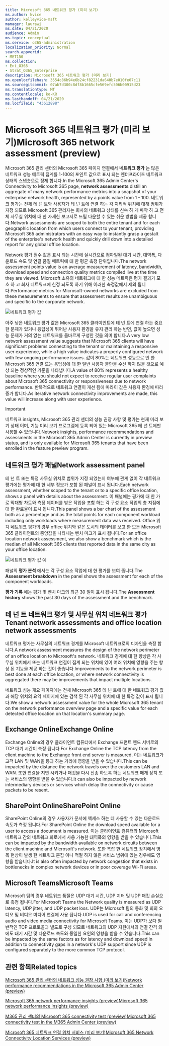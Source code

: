 ```yaml
---
title: Microsoft 365 네트워크 평가 (미리 보기)
ms.author: kvice
author: kelleyvice-msft
manager: laurawi
ms.date: 04/21/2020
audience: Admin
ms.topic: conceptual
ms.service: o365-administration
localization_priority: Normal
search.appverid:
- MET150
ms.collection:
- Ent_O365
- Strat_O365_Enterprise
description: Microsoft 365 네트워크 평가 (미리 보기)
ms.openlocfilehash: 3554c86b94e6b24cf82231da640b7e010fe07c11
ms.sourcegitcommit: 07ab7d300c8df8b1665cfe569efc506b00915d23
ms.translationtype: MT
ms.contentlocale: ko-KR
ms.lasthandoff: 04/21/2020
ms.locfileid: "43612898"
---
```

# <a name="microsoft-365-network-assessment-preview"></a><span data-ttu-id="62521-103">Microsoft 365 네트워크 평가 (미리 보기)</span><span class="sxs-lookup"><span data-stu-id="62521-103">Microsoft 365 network assessment (preview)</span></span>

<span data-ttu-id="62521-104">Microsoft 365 관리 센터의 Microsoft 365 페이지 연결에서 **네트워크 평가** 는 많은 네트워크 성능 메트릭 집계를 1-100의 포인트 값으로 표시 되는 엔터프라이즈 네트워크 상태의 스냅숏으로 정제 합니다.</span><span class="sxs-lookup"><span data-stu-id="62521-104">In the Microsoft 365 Admin Center's Connectivity to Microsoft 365 page, **network assessments** distill an aggregate of many network performance metrics into a snapshot of your enterprise network health, represented by a points value from 1 - 100.</span></span> <span data-ttu-id="62521-105">네트워크 평가는 전체 테 넌 트와 사용자가 테 넌 트에 연결 하는 각 지리적 위치에 대해 범위가 지정 되므로 Microsoft 365 관리자는 회사의 네트워크 상태를 신속 하 게 파악 하 고 전체 사무실 위치에 대 한 자세한 보고서로 드릴 다운할 수 있는 쉬운 방법을 제공 합니다.</span><span class="sxs-lookup"><span data-stu-id="62521-105">Network assessments are scoped to both the entire tenant and for each geographic location from which users connect to your tenant, providing Microsoft 365 administrators with an easy way to instantly grasp a gestalt of the enterprise's network health and quickly drill down into a detailed report for any global office location.</span></span>

<span data-ttu-id="62521-106">Network 평가 점수 값은 표시 되는 시간에 실시간으로 컴파일된 대기 시간, 대역폭, 다운로드 속도 및 연결 품질 메트릭에 대 한 평균 측정 단위입니다.</span><span class="sxs-lookup"><span data-stu-id="62521-106">The network assessment points value is an average measurement of latency, bandwidth, download speed and connection quality metrics compiled live at the time they are viewed.</span></span> <span data-ttu-id="62521-107">Microsoft 소유의 네트워크에 대 한 성능 메트릭은 평가 결과가 모호 하 고 회사 네트워크에 한정 되도록 하기 위해 이러한 측정값에서 제외 됩니다.</span><span class="sxs-lookup"><span data-stu-id="62521-107">Performance metrics for Microsoft-owned networks are excluded from these measurements to ensure that assessment results are unambiguous and specific to the corporate network.</span></span>

![네트워크 평가 값](Media/m365-mac-perf/m365-mac-perf-overview-score-top.png)

<span data-ttu-id="62521-109">아주 낮은 네트워크 평가 값은 Microsoft 365 클라이언트에 테 넌 트에 연결 하는 중요 한 문제가 있거나 응답성이 뛰어난 사용자 환경을 유지 관리 하는 반면, 값이 높으면 성능 문제가 거의 없는 네트워크를 올바르게 구성한 것을 의미 합니다.</span><span class="sxs-lookup"><span data-stu-id="62521-109">A very low network assessment value suggests that Microsoft 365 clients will have significant problems connecting to the tenant or maintaining a responsive user experience, while a high value indicates a properly configured network with few ongoing performance issues.</span></span> <span data-ttu-id="62521-110">값이 80%는 네트워크 성능으로 인 한 Microsoft 365 연결 또는 응답성에 대 한 일반 사용자 불만을 수신 하지 않을 것으로 예상 되는 정상적인 기준을 나타냅니다.</span><span class="sxs-lookup"><span data-stu-id="62521-110">A value of 80% represents a healthy baseline where you should not expect to receive regular user complaints about Microsoft 365 connectivity or responsiveness due to network performance.</span></span> <span data-ttu-id="62521-111">반복적으로 네트워크 연결이 개선 됨에 따라이 값은 사용자 환경에 따라 증가 합니다.</span><span class="sxs-lookup"><span data-stu-id="62521-111">As iterative network connectivity improvements are made, this value will increase along with user experience.</span></span>

>[!IMPORTANT]
><span data-ttu-id="62521-112">네트워크 insights, Microsoft 365 관리 센터의 성능 권장 사항 및 평가는 현재 미리 보기 상태 이며, 기능 미리 보기 프로그램에 등록 되어 있는 Microsoft 365 테 넌 트에만 사용할 수 있습니다.</span><span class="sxs-lookup"><span data-stu-id="62521-112">Network insights, performance recommendations and assessments in the Microsoft 365 Admin Center is currently in preview status, and is only available for Microsoft 365 tenants that have been enrolled in the feature preview program.</span></span>

## <a name="network-assessment-panel"></a><span data-ttu-id="62521-113">네트워크 평가 패널</span><span class="sxs-lookup"><span data-stu-id="62521-113">Network assessment panel</span></span>

<span data-ttu-id="62521-114">테 넌 트 또는 특정 사무실 위치로 범위가 지정 되었는지 여부에 관계 없이 각 네트워크 평가에는 평가에 대 한 세부 정보가 포함 된 패널이 표시 됩니다.</span><span class="sxs-lookup"><span data-stu-id="62521-114">Each network assessment, whether scoped to the tenant or to a specific office location, shows a panel with details about the assessment.</span></span> <span data-ttu-id="62521-115">이 패널에는 평가에 대 한 가로 막대형 차트와 측정 데이터를 받은 작업을 포함 하는 각 구성 요소 작업의 총 지점에 대 한 완료율이 표시 됩니다.</span><span class="sxs-lookup"><span data-stu-id="62521-115">This panel shows a bar chart of the assessment both as a percentage and as the total points for each component workload including only workloads where measurement data was received.</span></span> <span data-ttu-id="62521-116">Office 위치 네트워크 평가의 경우 office 위치와 같은 도시의 데이터를 보고 한 모든 Microsoft 365 클라이언트의 중앙값을 나타내는 벤치 마크가 표시 됩니다.</span><span class="sxs-lookup"><span data-stu-id="62521-116">For an office location network assessment, we also show a benchmark which is the median of all Microsoft 365 clients that reported data in the same city as your office location.</span></span>

![네트워크 평가 값 예](Media/m365-mac-perf/m365-mac-perf-overview-score.png)

<span data-ttu-id="62521-118">패널의 **평가 분석** 에서는 각 구성 요소 작업에 대 한 평가를 보여 줍니다.</span><span class="sxs-lookup"><span data-stu-id="62521-118">The **Assessment breakdown** in the panel shows the assessment for each of the component workloads.</span></span>

<span data-ttu-id="62521-119">**평가 기록** 에는 평가 및 벤치 마크의 최근 30 일이 표시 됩니다.</span><span class="sxs-lookup"><span data-stu-id="62521-119">The **Assessment history** shows the past 30 days of the assessment and the benchmark.</span></span>

## <a name="tenant-network-assessments-and-office-location-network-assessments"></a><span data-ttu-id="62521-120">테 넌 트 네트워크 평가 및 사무실 위치 네트워크 평가</span><span class="sxs-lookup"><span data-stu-id="62521-120">Tenant network assessments and office location network assessments</span></span>

<span data-ttu-id="62521-121">네트워크 평가는 사무실의 네트워크 경계를 Microsoft 네트워크로의 디자인을 측정 합니다.</span><span class="sxs-lookup"><span data-stu-id="62521-121">A network assessment measures the design of the network perimeter of an office location to Microsoft's network.</span></span> <span data-ttu-id="62521-122">네트워크 경계에 대 한 향상은 각 사무실 위치에서 또는 네트워크 연결이 집계 되는 위치에 있어 여러 위치에 영향을 주는 향상 된 기능을 제공 하는 것이 좋습니다.</span><span class="sxs-lookup"><span data-stu-id="62521-122">Improvements to the network perimeter is best done at each office location, or where network connectivity is aggregated there may be improvements that impact multiple locations.</span></span>

<span data-ttu-id="62521-123">네트워크 성능 개요 페이지에는 전체 Microsoft 365 테 넌 트에 대 한 네트워크 평가 값과 해당 위치의 요약 페이지에 있는 검색 된 각 사무실 위치에 대 한 특정 값이 표시 됩니다.</span><span class="sxs-lookup"><span data-stu-id="62521-123">We show a network assessment value for the whole Microsoft 365 tenant on the network performance overview page and a specific value for each detected office location on that location's summary page.</span></span>

## <a name="exchange-online"></a><span data-ttu-id="62521-124">Exchange Online</span><span class="sxs-lookup"><span data-stu-id="62521-124">Exchange Online</span></span>

<span data-ttu-id="62521-125">Exchange Online의 경우 클라이언트 컴퓨터에서 Exchange 프런트 엔드 서버로의 TCP 대기 시간이 측정 됩니다.</span><span class="sxs-lookup"><span data-stu-id="62521-125">For Exchange Online the TCP latency from the client machine to the Exchange front end server is measured.</span></span> <span data-ttu-id="62521-126">이는 네트워크가 고객 LAN 및 WAN을 통과 하는 거리에 영향을 받을 수 있습니다.</span><span class="sxs-lookup"><span data-stu-id="62521-126">This can be impacted by the distance the network travels over the customers LAN and WAN.</span></span> <span data-ttu-id="62521-127">또한 연결을 지연 시키거나 패킷을 다시 전송 하도록 하는 네트워크 매개 장치 또는 서비스의 영향을 받을 수 있습니다.</span><span class="sxs-lookup"><span data-stu-id="62521-127">It can also be impacted by network intermediary devices or services which delay the connectivity or cause packets to be resent.</span></span>

## <a name="sharepoint-online"></a><span data-ttu-id="62521-128">SharePoint Online</span><span class="sxs-lookup"><span data-stu-id="62521-128">SharePoint Online</span></span>

<span data-ttu-id="62521-129">SharePoint Online의 경우 사용자가 문서에 액세스 하는 데 사용할 수 있는 다운로드 속도가 측정 됩니다.</span><span class="sxs-lookup"><span data-stu-id="62521-129">For SharePoint Online the download speed available for a user to access a document is measured.</span></span> <span data-ttu-id="62521-130">이는 클라이언트 컴퓨터와 Microsoft 네트워크 간의 네트워크 회로에서 사용 가능한 대역폭의 영향을 받을 수 있습니다.</span><span class="sxs-lookup"><span data-stu-id="62521-130">This can be impacted by the bandwidth available on network circuits between the client machine and Microsoft's network.</span></span> <span data-ttu-id="62521-131">또한 복잡 한 네트워크 장치에서 병목 현상이 발생 한 네트워크 혼잡 이나 적절 하지 않은 서비스 범위에 있는 경우에도 영향을 받습니다.</span><span class="sxs-lookup"><span data-stu-id="62521-131">It is also often impacted by network congestion that exists in bottlenecks in complex network devices or in poor coverage Wi-Fi areas.</span></span>

## <a name="microsoft-teams"></a><span data-ttu-id="62521-132">Microsoft Teams</span><span class="sxs-lookup"><span data-stu-id="62521-132">Microsoft Teams</span></span>

<span data-ttu-id="62521-133">Microsoft 팀의 경우 네트워크 품질은 UDP 대기 시간, UDP 지터 및 UDP 패킷 손실으로 측정 됩니다.</span><span class="sxs-lookup"><span data-stu-id="62521-133">For Microsoft Teams the Network quality is measured as UDP latency, UDP jitter, and UDP packet loss.</span></span> <span data-ttu-id="62521-134">UDP는 Microsoft 팀의 통화 및 회의 오디오 및 비디오 미디어 연결에 사용 됩니다.</span><span class="sxs-lookup"><span data-stu-id="62521-134">UDP is used for call and conferencing audio and video media connectivity for Microsoft Teams.</span></span> <span data-ttu-id="62521-135">이는 UDP가 보다 일반적인 TCP 프로토콜과 별도로 구성 되므로 네트워크의 UDP 지원에서의 연결 간격 외에도 대기 시간 및 다운로드 속도와 동일한 요인의 영향을 받을 수 있습니다.</span><span class="sxs-lookup"><span data-stu-id="62521-135">This can be impacted by the same factors as for latency and download speed in addition to connectivity gaps in a network's UDP support since UDP is configured separately to the more common TCP protocol.</span></span>

## <a name="related-topics"></a><span data-ttu-id="62521-136">관련 항목</span><span class="sxs-lookup"><span data-stu-id="62521-136">Related topics</span></span>

[<span data-ttu-id="62521-137">Microsoft 365 관리 센터의 네트워크 성능 권장 사항 (미리 보기)</span><span class="sxs-lookup"><span data-stu-id="62521-137">Network performance recommendations in the Microsoft 365 Admin Center (preview)</span></span>](office-365-network-mac-perf-overview.md)

[<span data-ttu-id="62521-138">Microsoft 365 network performance insights (preview)</span><span class="sxs-lookup"><span data-stu-id="62521-138">Microsoft 365 network performance insights (preview)</span></span>](office-365-network-mac-perf-insights.md)

[<span data-ttu-id="62521-139">M365 관리 센터의 Microsoft 365 connectivity test (preview)</span><span class="sxs-lookup"><span data-stu-id="62521-139">Microsoft 365 connectivity test in the M365 Admin Center (preview)</span></span>](office-365-network-mac-perf-onboarding-tool.md)

[<span data-ttu-id="62521-140">Microsoft 365 네트워크 연결 위치 서비스 (미리 보기)</span><span class="sxs-lookup"><span data-stu-id="62521-140">Microsoft 365 Network Connectivity Location Services (preview)</span></span>](office-365-network-mac-location-services.md)
